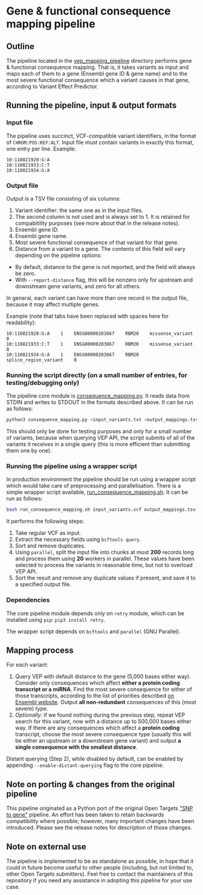 # Gene & functional consequence mapping pipeline

## Outline

The pipeline located in the [vep_mapping_pipeline](/vep_mapping_pipeline) directory performs gene & functional consequence mapping. That is, it takes variants as input and maps each of them to a gene (Ensembl gene ID & gene name) and to the most severe functional consequence which a variant causes in that gene, according to Variant Effect Predictor.

## Running the pipeline, input & output formats

### Input file
The pipeline uses succinct, VCF-compatible variant identifiers, in the format of `CHROM:POS:REF:ALT`. Input file must contain variants in exactly this format, one entry per line. Example:
```
10:110821920:G:A
10:110821933:C:T
10:110821934:G:A
```

### Output file
Output is a TSV file consisting of six columns:
1. Variant identifier: the same one as in the input files.
2. The second column is not used and is always set to 1. It is retained for compabitility purposes (see more about that in the release notes).
3. Ensembl gene ID.
4. Ensembl gene name.
5. Most severe functional consequence of that variant for that gene.
6. Distance from a variant to a gene. The contents of this field will vary depending on the pipeline options:
  * By default, distance to the gene is not reported, and the field will always be zero.
  * With `--report-distance` flag, this will be nonzero only for upstream and downstream gene variants, and zero for all others.

In general, each variant can have more than one record in the output file, because it may affect multiple genes.

Example (note that tabs have been replaced with spaces here for readability):
```
10:110821920:G:A    1    ENSG00000203867    RBM20    missense_variant         0
10:110821933:C:T    1    ENSG00000203867    RBM20    missense_variant         0
10:110821934:G:A    1    ENSG00000203867    RBM20    splice_region_variant    0
```

### Running the script directly (on a small number of entries, for testing/debugging only)
The pipeline core module is [consequence_mapping.py](/vep_mapping_pipeline/consequence_mapping.py). It reads data from STDIN and writes to STDOUT in the formats described above. It can be run as follows:
```bash
python3 consequence_mapping.py <input_variants.txt >output_mappings.tsv
```

This should only be done for testing purposes and only for a small number of variants, because when querying VEP API, the script submits of all of the variants it receives in a single query (this is more efficient than submitting them one by one).

### Running the pipeline using a wrapper script
In production environment the pipeline should be run using a wrapper script which would take care of preprocessing and parallelisation. There is a simple wrapper script available, [run_consequence_mapping.sh](/vep_mapping_pipeline/run_consequence_mapping.sh). It can be run as follows:
```bash
bash run_consequence_mapping.sh input_variants.vcf output_mappings.tsv
``` 

It performs the following steps:
1. Take regular VCF as input.
1. Extract the necessary fields using `bcftools query`.
1. Sort and remove duplicates.
1. Using `parallel`, split the input file into chunks at most **200** records long and process them using **20** workers in parallel. These values have been selected to process the variants in reasonable time, but not to overload VEP API.
1. Sort the result and remove any duplicate values if present, and save it to a specified output file. 

### Dependencies
The core pipeline module depends only on `retry` module, which can be installed using `pip`: `pip3 install retry`.

The wrapper script depends on `bcftools` and `parallel` (GNU Parallel).

## Mapping process
For each variant:
1. Query VEP with default distance to the gene (5,000 bases either way). Consider only consequences which affect **either a protein coding transcript or a miRNA**. Find the most severe consequence for either of those transcripts, according to the list of priorities described [on Ensembl website](https://www.ensembl.org/info/genome/variation/prediction/predicted_data.html). Output **all non-redundant** consequences of this (most severe) type.
2. *Optionally:* if we found nothing during the previous step, repeat VEP search for this variant, now with a distance up to 500,000 bases either way. If there are any consequences which affect a **protein coding** transcript, choose the most severe consequence type (usually this will be either an upstream or a downstream gene variant) and output **a single consequence with the smallest distance**.

Distant querying (Step 2), while disabled by default, can be enabled by appending `--enable-distant-querying` flag to the core pipeline.

## Note on porting & changes from the original pipeline
This pipeline originated as a Python port of the original Open Targets ["SNP to gene"](https://github.com/opentargets/snp_to_gene) pipeline. An effort has been taken to retain backwards compatibility where possible; however, many important changes have been introduced. Please see the release notes for description of those changes.

## Note on external use
The pipeline is implemented to be as standalone as possible, in hope that it could in future become useful to other people (including, but not limited to, other Open Targets submitters). Feel free to contact the maintainers of this repository if you need any assistance in adopting this pipeline for your use case.
